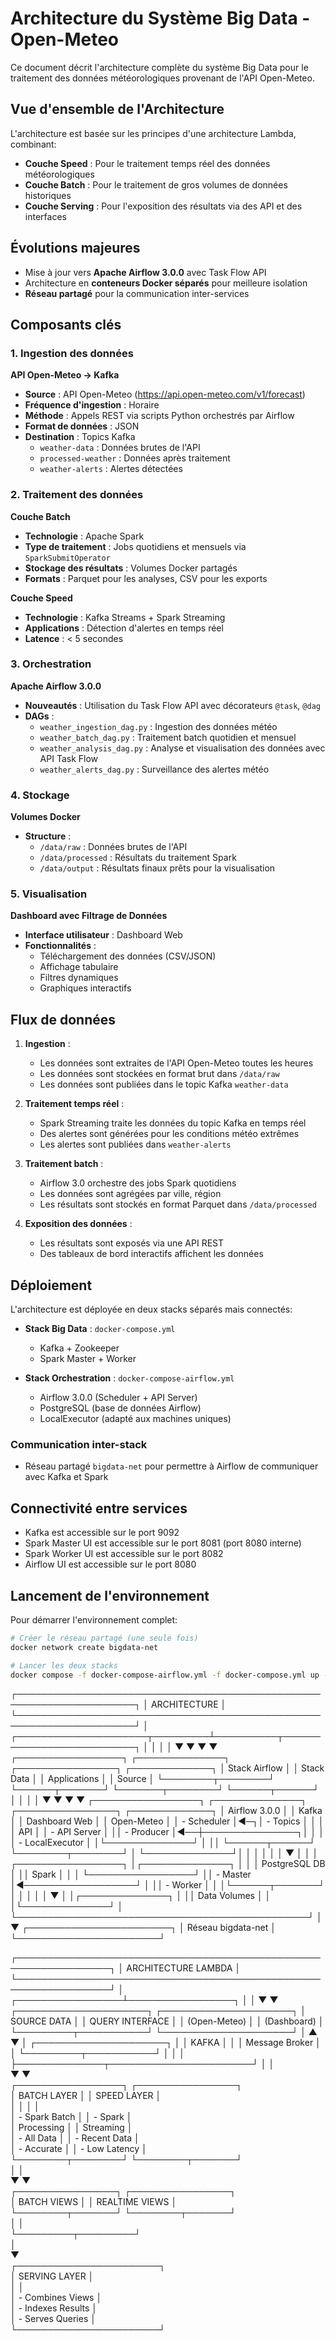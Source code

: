 # Architecture du Système Big Data - Open-Meteo

Ce document décrit l'architecture complète du système Big Data pour le traitement des données météorologiques provenant de l'API Open-Meteo.

## Vue d'ensemble de l'Architecture

L'architecture est basée sur les principes d'une architecture Lambda, combinant:
- **Couche Speed** : Pour le traitement temps réel des données météorologiques
- **Couche Batch** : Pour le traitement de gros volumes de données historiques
- **Couche Serving** : Pour l'exposition des résultats via des API et des interfaces

## Évolutions majeures
- Mise à jour vers **Apache Airflow 3.0.0** avec Task Flow API
- Architecture en **conteneurs Docker séparés** pour meilleure isolation
- **Réseau partagé** pour la communication inter-services

## Composants clés

### 1. Ingestion des données

**API Open-Meteo → Kafka**

- **Source** : API Open-Meteo (https://api.open-meteo.com/v1/forecast)
- **Fréquence d'ingestion** : Horaire
- **Méthode** : Appels REST via scripts Python orchestrés par Airflow
- **Format de données** : JSON
- **Destination** : Topics Kafka
  - `weather-data` : Données brutes de l'API
  - `processed-weather` : Données après traitement
  - `weather-alerts` : Alertes détectées

### 2. Traitement des données

**Couche Batch**
- **Technologie** : Apache Spark
- **Type de traitement** : Jobs quotidiens et mensuels via `SparkSubmitOperator`
- **Stockage des résultats** : Volumes Docker partagés
- **Formats** : Parquet pour les analyses, CSV pour les exports

**Couche Speed**
- **Technologie** : Kafka Streams + Spark Streaming
- **Applications** : Détection d'alertes en temps réel
- **Latence** : < 5 secondes

### 3. Orchestration

**Apache Airflow 3.0.0**
- **Nouveautés** : Utilisation du Task Flow API avec décorateurs `@task`, `@dag`
- **DAGs** :
  - `weather_ingestion_dag.py` : Ingestion des données météo
  - `weather_batch_dag.py` : Traitement batch quotidien et mensuel
  - `weather_analysis_dag.py` : Analyse et visualisation des données avec API Task Flow
  - `weather_alerts_dag.py` : Surveillance des alertes météo

### 4. Stockage

**Volumes Docker**
- **Structure** :
  - `/data/raw` : Données brutes de l'API
  - `/data/processed` : Résultats du traitement Spark
  - `/data/output` : Résultats finaux prêts pour la visualisation

### 5. Visualisation

**Dashboard avec Filtrage de Données**
- **Interface utilisateur** : Dashboard Web
- **Fonctionnalités** :
  - Téléchargement des données (CSV/JSON)
  - Affichage tabulaire
  - Filtres dynamiques
  - Graphiques interactifs

## Flux de données

1. **Ingestion** : 
   - Les données sont extraites de l'API Open-Meteo toutes les heures
   - Les données sont stockées en format brut dans `/data/raw`
   - Les données sont publiées dans le topic Kafka `weather-data`

2. **Traitement temps réel** :
   - Spark Streaming traite les données du topic Kafka en temps réel
   - Des alertes sont générées pour les conditions météo extrêmes
   - Les alertes sont publiées dans `weather-alerts`

3. **Traitement batch** :
   - Airflow 3.0 orchestre des jobs Spark quotidiens
   - Les données sont agrégées par ville, région
   - Les résultats sont stockés en format Parquet dans `/data/processed`

4. **Exposition des données** :
   - Les résultats sont exposés via une API REST
   - Des tableaux de bord interactifs affichent les données

## Déploiement

L'architecture est déployée en deux stacks séparés mais connectés:

- **Stack Big Data** : `docker-compose.yml`
  - Kafka + Zookeeper
  - Spark Master + Worker

- **Stack Orchestration** : `docker-compose-airflow.yml`
  - Airflow 3.0.0 (Scheduler + API Server)
  - PostgreSQL (base de données Airflow)
  - LocalExecutor (adapté aux machines uniques)

### Communication inter-stack
- Réseau partagé `bigdata-net` pour permettre à Airflow de communiquer avec Kafka et Spark

## Connectivité entre services

- Kafka est accessible sur le port 9092
- Spark Master UI est accessible sur le port 8081 (port 8080 interne)
- Spark Worker UI est accessible sur le port 8082
- Airflow UI est accessible sur le port 8080

## Lancement de l'environnement

Pour démarrer l'environnement complet:

```bash
# Créer le réseau partagé (une seule fois)
docker network create bigdata-net

# Lancer les deux stacks
docker compose -f docker-compose-airflow.yml -f docker-compose.yml up -d
```

┌─────────────────────────────────────────────────────────────────────┐
│                           ARCHITECTURE                              │
└─────────────────────────────────────────────────────────────────────┘
                                 │
┌─────────────────────┬─────────┴──────────┬──────────────────────────┐
│                     │                    │                          │
▼                     ▼                    ▼                          ▼
┌─────────────────┐   ┌──────────────┐   ┌────────────────┐   ┌─────────────┐
│  Stack Airflow  │   │  Stack Data  │   │  Applications  │   │    Source   │
└────────┬────────┘   └──────┬───────┘   └───────┬────────┘   └──────┬──────┘
         │                   │                   │                   │
         ▼                   ▼                   ▼                   ▼
┌─────────────────┐   ┌──────────────┐   ┌────────────────┐   ┌─────────────┐
│ Airflow 3.0.0   │   │ Kafka        │   │ Dashboard Web  │   │ Open-Meteo  │
│ - Scheduler     │◄─┐│ - Topics     │   │               │   │ API         │
│ - API Server    │  ││ - Producer   │◄──┼───────────────┐│   │             │
│ - LocalExecutor │  │└──────────────┘   │              ││   └──────┬──────┘
└────────┬────────┘  │                   └──────────────┘│          │
         │           │                                   │          │
         ▼           │                                   │          │
┌─────────────────┐  │┌──────────────┐                   │          │
│ PostgreSQL DB   │  ││ Spark        │                   │          │
└─────────────────┘  ││ - Master     │◄──────────────────┘          │
                     ││ - Worker     │                              │
                     │└──────┬───────┘                              │
                     │       │                                      │
                     │       ▼                                      │
                     │┌──────────────┐                              │
                     ││ Data Volumes │                              │
                     │└──────────────┘                              │
                     └───────────────────────────────────────────────┘
                                     │
                                     ▼
                        ┌───────────────────────┐
                        │  Réseau bigdata-net   │
                        └───────────────────────┘


┌─────────────────────────────────────────────────────────────────┐
│                       ARCHITECTURE LAMBDA                       │
└─────────────────────────────────────────────────────────────────┘
                              │
           ┌─────────────────┴─────────────────┐
           │                                   │
           ▼                                   ▼
┌─────────────────────┐               ┌─────────────────────┐
│    SOURCE DATA      │               │   QUERY INTERFACE   │
│    (Open-Meteo)     │               │    (Dashboard)      │
└─────────┬───────────┘               └─────────────────────┘
          │                                      ▲
          ▼                                      │
┌─────────────────────┐                          │
│      KAFKA          │                          │
│  Message Broker     │                          │
└─────────┬───────────┘                          │
          │                                      │
          ├──────────────┬───────────────────────┘
          │              │                      
          ▼              ▼                      
┌─────────────────┐ ┌────────────────┐            
│  BATCH LAYER    │ │  SPEED LAYER   │            
│                 │ │                │            
│  - Spark Batch  │ │ - Spark        │            
│    Processing   │ │   Streaming    │            
│  - All Data     │ │ - Recent Data  │            
│  - Accurate     │ │ - Low Latency  │            
└────────┬────────┘ └────────┬───────┘            
         │                   │                    
         ▼                   ▼                    
┌────────────────┐  ┌────────────────┐            
│  BATCH VIEWS   │  │ REALTIME VIEWS │            
└────────┬───────┘  └────────┬───────┘            
         │                   │                    
         └─────────┬─────────┘                    
                   │                              
                   ▼                              
         ┌───────────────────────┐                
         │    SERVING LAYER      │                
         │                       │                
         │ - Combines Views      │                
         │ - Indexes Results     │                
         │ - Serves Queries      │                
         └───────────────────────┘
